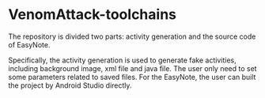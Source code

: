# VenomAttack-toolchains

The repository is divided two parts: activity generation and the source code of EasyNote.

Specifically, the activity generation is used to generate fake activities, including background image, xml file and java file.
The user only need to set some parameters related to saved files.
For the EasyNote, the user can built the project by Android Studio directly.
